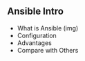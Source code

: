## Ansible Intro

  - What is Ansible (img)
  - Configuration
  - Advantages
  - Compare with Others

